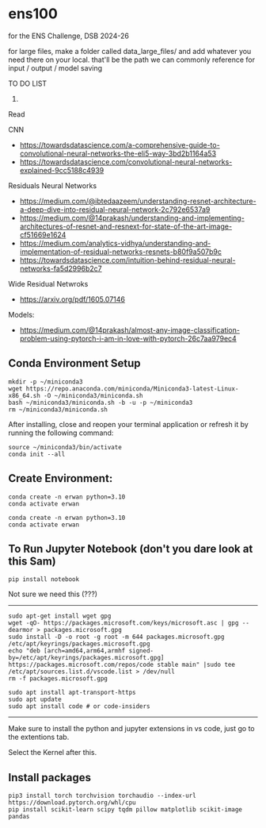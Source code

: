 # ens100
for the ENS Challenge, DSB 2024-26

for large files, make a folder called data_large_files/ and add whatever you need there on your local. that'll be the path we can commonly reference for input / output / model saving

TO DO LIST

1. 

Read

CNN
- https://towardsdatascience.com/a-comprehensive-guide-to-convolutional-neural-networks-the-eli5-way-3bd2b1164a53
- https://towardsdatascience.com/convolutional-neural-networks-explained-9cc5188c4939

Residuals Neural Networks
- https://medium.com/@ibtedaazeem/understanding-resnet-architecture-a-deep-dive-into-residual-neural-network-2c792e6537a9
- https://medium.com/@14prakash/understanding-and-implementing-architectures-of-resnet-and-resnext-for-state-of-the-art-image-cf51669e1624
- https://medium.com/analytics-vidhya/understanding-and-implementation-of-residual-networks-resnets-b80f9a507b9c
- https://towardsdatascience.com/intuition-behind-residual-neural-networks-fa5d2996b2c7

Wide Residual Netwroks
- https://arxiv.org/pdf/1605.07146
  
Models:
- https://medium.com/@14prakash/almost-any-image-classification-problem-using-pytorch-i-am-in-love-with-pytorch-26c7aa979ec4


## Conda Environment Setup
```console
mkdir -p ~/miniconda3
wget https://repo.anaconda.com/miniconda/Miniconda3-latest-Linux-x86_64.sh -O ~/miniconda3/miniconda.sh
bash ~/miniconda3/miniconda.sh -b -u -p ~/miniconda3
rm ~/miniconda3/miniconda.sh
```

After installing, close and reopen your terminal application or refresh it by running the following command:

```console
source ~/miniconda3/bin/activate
conda init --all
```

## Create Environment:

```console
conda create -n erwan python=3.10
conda activate erwan
```

```console
conda create -n erwan python=3.10
conda activate erwan
```

## To Run Jupyter Notebook (don't you dare look at this Sam)

```console
pip install notebook
```

Not sure we need this (???)

---
```console
sudo apt-get install wget gpg
wget -qO- https://packages.microsoft.com/keys/microsoft.asc | gpg --dearmor > packages.microsoft.gpg
sudo install -D -o root -g root -m 644 packages.microsoft.gpg /etc/apt/keyrings/packages.microsoft.gpg
echo "deb [arch=amd64,arm64,armhf signed-by=/etc/apt/keyrings/packages.microsoft.gpg] https://packages.microsoft.com/repos/code stable main" |sudo tee /etc/apt/sources.list.d/vscode.list > /dev/null
rm -f packages.microsoft.gpg
```

```console
sudo apt install apt-transport-https
sudo apt update
sudo apt install code # or code-insiders
```
---

Make sure to install the python and jupyter extensions in vs code, just go to the extentions tab.

Select the Kernel after this.

## Install packages

```console
pip3 install torch torchvision torchaudio --index-url https://download.pytorch.org/whl/cpu
pip install scikit-learn scipy tqdm pillow matplotlib scikit-image pandas
```














